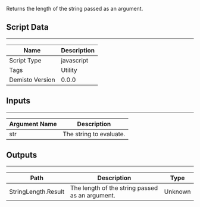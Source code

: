 Returns the length of the string passed as an argument.

## Script Data
---

| **Name** | **Description** |
| --- | --- |
| Script Type | javascript |
| Tags | Utility |
| Demisto Version | 0.0.0 |

## Inputs
---

| **Argument Name** | **Description** |
| --- | --- |
| str | The string to evaluate. |

## Outputs
---

| **Path** | **Description** | **Type** |
| --- | --- | --- |
| StringLength.Result | The length of the string passed as an argument. | Unknown |
